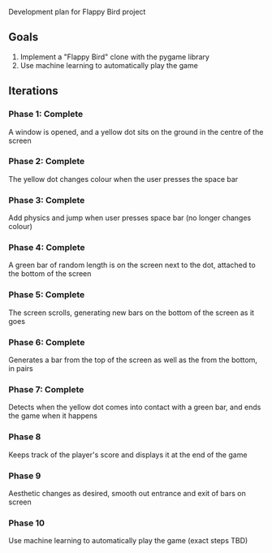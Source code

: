
Development plan for Flappy Bird project

## Goals

1. Implement a "Flappy Bird" clone with the pygame library
2. Use machine learning to automatically play the game

## Iterations

### Phase 1: Complete

A window is opened, and a yellow dot sits on the ground in the centre
of the screen

### Phase 2: Complete

The yellow dot changes colour when the user presses the space bar

### Phase 3: Complete

Add physics and jump when user presses space bar (no longer changes
colour)

### Phase 4: Complete

A green bar of random length is on the screen next to the dot, attached
to the bottom of the screen

### Phase 5: Complete

The screen scrolls, generating new bars on the bottom of the screen as
it goes

### Phase 6: Complete

Generates a bar from the top of the screen as well as the
from the bottom, in pairs

### Phase 7: Complete

Detects when the yellow dot comes into contact with a green bar, and
ends the game when it happens

### Phase 8

Keeps track of the player's score and displays it at the end of the game

### Phase 9

Aesthetic changes as desired, smooth out entrance and exit of bars on
screen

### Phase 10

Use machine learning to automatically play the game (exact steps TBD)

